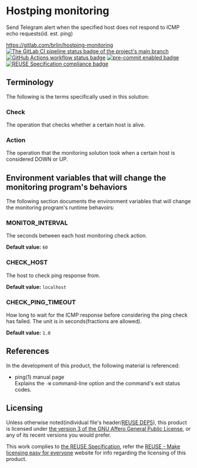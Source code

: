 # Hostping monitoring

Send Telegram alert when the specified host does not respond to ICMP echo requests(id. est. ping)

<https://gitlab.com/brlin/hostping-monitoring>  
[![The GitLab CI pipeline status badge of the project's `main` branch](https://gitlab.com/brlin/hostping-monitoring/badges/main/pipeline.svg?ignore_skipped=true "Click here to check out the comprehensive status of the GitLab CI pipelines")](https://gitlab.com/brlin/hostping-monitoring/-/pipelines) [![GitHub Actions workflow status badge](https://github.com/brlin-tw/hostping-monitoring/actions/workflows/check-potential-problems.yml/badge.svg "GitHub Actions workflow status")](https://github.com/brlin-tw/hostping-monitoring/actions/workflows/check-potential-problems.yml) [![pre-commit enabled badge](https://img.shields.io/badge/pre--commit-enabled-brightgreen?logo=pre-commit&logoColor=white "This project uses pre-commit to check potential problems")](https://pre-commit.com/) [![REUSE Specification compliance badge](https://api.reuse.software/badge/gitlab.com/brlin/hostping-monitoring "This project complies to the REUSE specification to decrease software licensing costs")](https://api.reuse.software/info/gitlab.com/brlin/hostping-monitoring)

## Terminology

The following is the terms specifically used in this solution:

### Check

The operation that checks whether a certain host is alive.

### Action

The operation that the monitoring solution took when a certain host is considered DOWN or UP.

## Environment variables that will change the monitoring program's behaviors

The following section documents the environment variables that will change the monitoring program's runtime behavoirs:

### MONITOR_INTERVAL

The seconds between each host monitoring check action.

**Default value:** `60`

### CHECK_HOST

The host to check ping response from.

**Default value:** `localhost`

### CHECK_PING_TIMEOUT

How long to wait for the ICMP response before considering the ping check has failed.  The unit is in seconds(fractions are allowed).

**Default value:** `1.0`

## References

In the development of this product, the following material is referenced:

* ping(1) manual page  
  Explains the `-W` command-line option and the command's exit status codes.

## Licensing

Unless otherwise noted(individual file's header/[REUSE DEP5](.reuse/dep5)), this product is licensed under [the version 3 of the GNU Affero General Public License](https://www.gnu.org/licenses/agpl-3.0.html), or any of its recent versions you would prefer.

This work complies to [the REUSE Specification](https://reuse.software/spec/), refer the [REUSE - Make licensing easy for everyone](https://reuse.software/) website for info regarding the licensing of this product.
